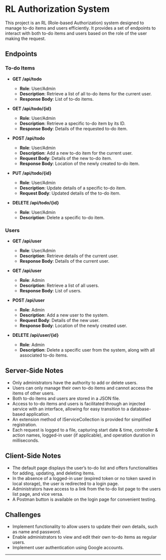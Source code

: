 # RL Authorization System

This project is an RL (Role-based Authorization) system designed to manage to-do items and users efficiently. It provides a set of endpoints to interact with both to-do items and users based on the role of the user making the request.

## Endpoints

### To-do Items

- **GET /api/todo**
  - **Role**: User/Admin
  - **Description**: Retrieve a list of all to-do items for the current user.
  - **Response Body**: List of to-do items.

- **GET /api/todo/{id}**
  - **Role**: User/Admin
  - **Description**: Retrieve a specific to-do item by its ID.
  - **Response Body**: Details of the requested to-do item.

- **POST /api/todo**
  - **Role**: User/Admin
  - **Description**: Add a new to-do item for the current user.
  - **Request Body**: Details of the new to-do item.
  - **Response Body**: Location of the newly created to-do item.

- **PUT /api/todo/{id}**
  - **Role**: User/Admin
  - **Description**: Update details of a specific to-do item.
  - **Request Body**: Updated details of the to-do item.

- **DELETE /api/todo/{id}**
  - **Role**: User/Admin
  - **Description**: Delete a specific to-do item.

### Users

- **GET /api/user**
  - **Role**: User/Admin
  - **Description**: Retrieve details of the current user.
  - **Response Body**: Details of the current user.

- **GET /api/user**
  - **Role**: Admin
  - **Description**: Retrieve a list of all users.
  - **Response Body**: List of users.

- **POST /api/user**
  - **Role**: Admin
  - **Description**: Add a new user to the system.
  - **Request Body**: Details of the new user.
  - **Response Body**: Location of the newly created user.

- **DELETE /api/user/{id}**
  - **Role**: Admin
  - **Description**: Delete a specific user from the system, along with all associated to-do items.

## Server-Side Notes

- Only administrators have the authority to add or delete users.
- Users can only manage their own to-do items and cannot access the items of other users.
- Both to-do items and users are stored in a JSON file.
- Access to to-do items and users is facilitated through an injected service with an interface, allowing for easy transition to a database-based application.
- An extension method of IServiceCollection is provided for simplified registration.
- Each request is logged to a file, capturing start date & time, controller & action names, logged-in user (if applicable), and operation duration in milliseconds.

## Client-Side Notes

- The default page displays the user’s to-do list and offers functionalities for adding, updating, and deleting items.
- In the absence of a logged-in user (expired token or no token saved in local storage), the user is redirected to a login page.
- Administrators have access to a link from the to-do list page to the users list page, and vice versa.
- A Postman button is available on the login page for convenient testing.

## Challenges

- Implement functionality to allow users to update their own details, such as name and password.
- Enable administrators to view and edit their own to-do items as regular users.
- Implement user authentication using Google accounts.

---

